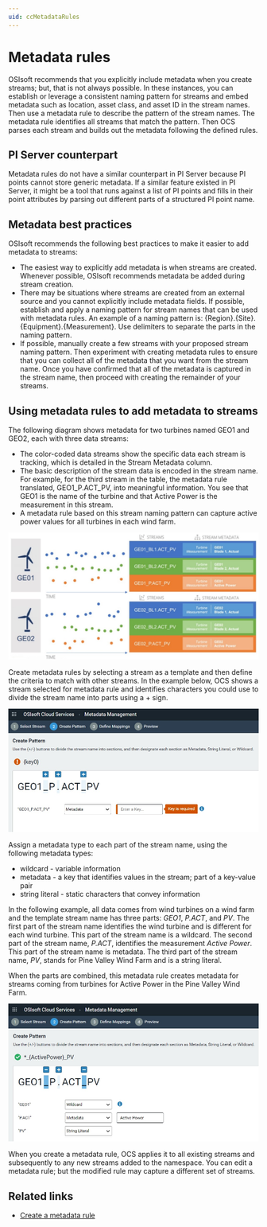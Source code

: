 ```yaml
---
uid: ccMetadataRules
---
```


# Metadata rules

OSIsoft recommends that you explicitly include metadata when you create streams; but, that is not always possible. In these instances, you can establish or leverage a consistent naming pattern for streams and embed metadata such as location, asset class, and asset ID in the stream names. Then use a metadata rule to describe the pattern of the stream names. The metadata rule identifies all streams that match the pattern. Then OCS parses each stream and builds out the metadata following the defined rules. 
<!-- Angela Flores 6/11/21 -Having read through the topic, I don't understand how you could use a metadata rule to "establish a consistent naming pattern". It seems like if the naming pattern is consistent, you can use metadata rules to decode the information stored in the name. Also, this topic talks about creating metadata rules and how they are applied to data streams, but then what? Where do I see this information? How does it help me? -->

## PI Server counterpart

Metadata rules do not have a similar counterpart in PI Server because PI points cannot store generic metadata. If a similar feature existed in PI Server, it might be a tool that runs against a list of PI points and fills in their point attributes by parsing out different parts of a structured PI point name. <!-- Angela Flores 6/11/21 - I don't think the second sentence adds value. It is talking about a hypothetical tool. -->

## Metadata best practices  

OSIsoft recommends the following best practices to make it easier to add metadata to streams:

- The easiest way to explicitly add metadata is when streams are created. Whenever possible, OSIsoft recommends metadata be added during stream creation.
- There may be situations where streams are created from an external source and you cannot explicitly include metadata fields. If possible, establish and apply a naming pattern for stream names that can be used with metadata rules.  An example of a naming pattern is: {Region}.{Site}.{Equipment}.{Measurement}. Use delimiters to separate the parts in the naming pattern. 
- If possible, manually create a few streams with your proposed stream naming pattern. Then experiment with creating metadata rules to ensure that you can collect all of the metadata that you want from the stream name. Once you have confirmed that all of the metadata is captured in the stream name, then proceed with creating the remainder of your streams.

## Using metadata rules to add metadata to streams

The following diagram shows metadata for two turbines named GEO1 and GEO2, each with three data streams:

- The color-coded data streams show the specific data each stream is tracking, which is detailed in the Stream Metadata column. 
- The basic description of the stream data is encoded in the stream name. For example, for the third stream in the table, the metadata rule translated, GEO1_P.ACT_PV, into meaningful information. You see that GEO1 is the name of the turbine and that Active Power is the measurement in this stream.  
- A metadata rule based on this stream naming pattern can capture active power values for all turbines in each wind farm. 

![Metadata and streams](images/streams.jpg) 

Create metadata rules by selecting a stream as a template and then define the criteria to match with other streams. In the example below, OCS shows a stream selected for metadata rule and identifies characters you could use to divide the stream name into parts using a + sign. 

![Adding metadata](images/metadata1.jpg)

Assign a metadata type to each part of the stream name, using the following metadata types:

- wildcard - variable information
- metadata - a key that identifies values in the stream; part of a key-value pair
- string literal - static characters that convey information

In the following example, all data comes from wind turbines on a wind farm and the template stream name has three parts: *GEO1*, *P.ACT*, and *PV*. The first part of the stream name identifies the wind turbine and is different for each wind turbine. This part of the stream name is a wildcard. The second part of the stream name, *P.ACT*, identifies the measurement *Active Power*. This part of the stream name is metadata. The third part of the stream name, *PV*, stands for Pine Valley Wind Farm and is a string literal. 

When the parts are combined, this metadata rule creates metadata for streams coming from turbines for Active Power in the Pine Valley Wind Farm.

![Adding metadata to streams](images/metadata2.jpg)
 
When you create a metadata rule, OCS applies it to all existing streams and subsequently to any new streams added to the namespace. You can edit a metadata rule; but the modified rule may capture a different set of streams. 

## Related links

- [Create a metadata rule](xref:gpMetadataRules)
<!-- Angela Flores 6/11/21 - Adding a related links section seems unnecessary. -->
